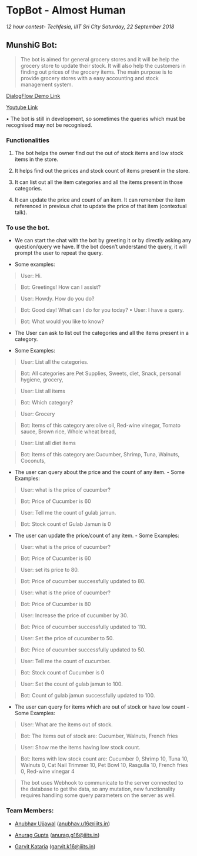 # TopBot - Almost Human
  _12 hour contest- Techfesia, IIIT Sri City
  Saturday, 22 September 2018_
  
## MunshiG Bot:

> The bot is aimed for general grocery stores and it will be help the grocery store to update their stock. It will also help the customers in finding out prices of the grocery items. The main purpose is to provide grocery stores with a easy accounting and stock management system.

 [DialogFlow Demo Link](https://bot.dialogflow.com/078b9e27-8090-4cd2-8bb0-1daed2b7b53d)
 
 [Youtube Link](https://youtu.be/ldi-MGSh-Rs)

• The bot is still in development, so sometimes the queries which must be recognised may not be recognised.

### Functionalities

1. The bot helps the owner find out the out of stock items and low stock items in the store.

2. It helps find out the prices and stock count of items present in the store.

3. It can list out all the item categories and all the items present in those categories.

4. It can update the price and count of an item. It can remember the item referenced in previous chat to update the price of that item (contextual talk).

### To use the bot.

* We can start the chat with the bot by greeting it or by directly asking any question/query we have. If the bot doesn’t understand the query, it will prompt the user to repeat the query.

- Some examples:

> User: Hi.

> Bot: Greetings! How can I assist?

> User: Howdy. How do you do?

> Bot: Good day! What can I do for you today? • User: I have a query.

> Bot: What would you like to know?

* The User can ask to list out the categories and all the items present in a category.

- Some Examples:

> User: List all the categories.

> Bot: All categories are:Pet Supplies, Sweets, diet, Snack, personal hygiene, grocery,

> User: List all items

> Bot: Which category?

> User: Grocery

> Bot: Items of this category are:olive oil, Red-wine vinegar, Tomato sauce, Brown rice, Whole wheat bread,

> User: List all diet items

> Bot: Items of this category are:Cucumber, Shrimp, Tuna, Walnuts, Coconuts,

* The user can query about the price and the count of any item. - Some Examples:

> User: what is the price of cucumber?

> Bot: Price of Cucumber is 60

> User: Tell me the count of gulab jamun.

> Bot: Stock count of Gulab Jamun is 0

* The user can update the price/count of any item. - Some Examples:

> User: what is the price of cucumber?

> Bot: Price of Cucumber is 60

> User: set its price to 80.

> Bot: Price of cucumber successfully updated to 80. 

> User: what is the price of cucumber?

> Bot: Price of Cucumber is 80

> User: Increase the price of cucumber by 30.

> Bot: Price of cucumber successfully updated to 110.

> User: Set the price of cucumber to 50.

> Bot: Price of cucumber successfully updated to 50.

> User: Tell me the count of cucumber.

> Bot: Stock count of Cucumber is 0

> User: Set the count of gulab jamun to 100.

> Bot: Count of gulab jamun successfully updated to 100.

* The user can query for items which are out of stock or have low count - Some Examples:

> User: What are the items out of stock.

> Bot: The Items out of stock are: Cucumber, Walnuts, French fries

> User: Show me the items having low stock count.

> Bot: Items with low stock count are: Cucumber 0, Shrimp 10, Tuna 10, Walnuts 0, Cat Nail Trimmer 10, Pet Bowl 10, Rasgulla 10, French fries 0, Red-wine vinegar 4

> The bot uses Webhook to communicate to the server connected to the database to get the data, so any mutation, new functionality requires handling some query parameters on the server as well.

### Team Members:

* [Anubhav Ujjawal](https://github.com/AnubhavUjjawal) (anubhav.u16@iiits.in) 

* [Anurag Gupta](https://github.com/anuragiiits) (anurag.g16@iiits.in)

* [Garvit Kataria](https://github.com/garvitkataria) (garvit.k16@iiits.in)
